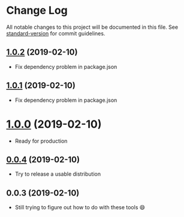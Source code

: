 # Change Log

All notable changes to this project will be documented in this file. See [standard-version](https://github.com/conventional-changelog/standard-version) for commit guidelines.

<a name="1.0.2"></a>
## [1.0.2](https://github.com/viccrubs/simstate/compare/v1.0.1...v1.0.2) (2019-02-10)

- Fix dependency problem in package.json


<a name="1.0.1"></a>
## [1.0.1](https://github.com/viccrubs/simstate/compare/v1.0.0...v1.0.1) (2019-02-10)

- Fix dependency problem in package.json


<a name="1.0.0"></a>
# [1.0.0](https://github.com/viccrubs/simstate/compare/v0.0.4...v1.0.0) (2019-02-10)

- Ready for production


<a name="0.0.4"></a>
## [0.0.4](https://github.com/viccrubs/simstate/compare/v0.0.3...v0.0.4) (2019-02-10)

- Try to release a usable distribution

<a name="0.0.3"></a>
## 0.0.3 (2019-02-10)

- Still trying to figure out how to do with these tools :smile:
